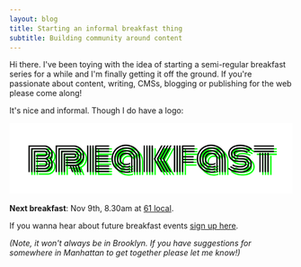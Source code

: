 ```yaml
---
layout: blog
title: Starting an informal breakfast thing
subtitle: Building community around content
---
```


Hi there. I've been toying with the idea of starting a semi-regular breakfast series for a while and I'm finally getting it off the ground. If you're passionate about content, writing, CMSs, blogging or publishing for the web please come along!

It's nice and informal. Though I do have a logo:

![](/images/breakfast.png)

**Next breakfast**: Nov 9th, 8.30am at [61 local](https://www.google.com/maps/place/61+Local/@40.6870183,-73.9931875,17z/data=!3m1!4b1!4m5!3m4!1s0x89c25a4e27835eb9:0xf5363cbf2f84b91c!8m2!3d40.6870183!4d-73.9909988).

If you wanna hear about future breakfast events [sign up here](https://goo.gl/forms/8AxK2bhHeCG08a3p1). 

*(Note, it won't always be in Brooklyn. If you have suggestions for somewhere in Manhattan to get together please let me know!)*
